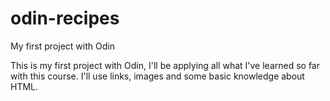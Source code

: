# odin-recipes
My first project with Odin

This is my first project with Odin, I'll be applying all what I've learned so far with this course. I'll use links, images and some basic knowledge about HTML.